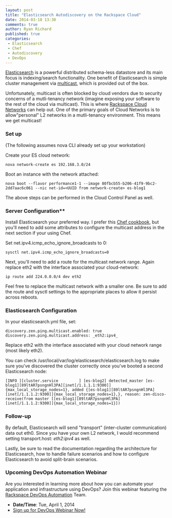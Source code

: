 ```yaml
---
layout: post
title: "Elasticsearch Autodiscovery on the Rackspace Cloud"
date: 2014-03-18 13:30
comments: true
author: Ryan Richard
published: true
categories:
 - Elasticsearch
 - Chef
 - Autodiscovery
 - DevOps
---
```



[Elasticsearch](http://www.elasticsearch.org/) is a powerful distributed schema-less datastore and its main focus is indexing/search functionality. One benefit of Elasticsearch is simple cluster management via [multicast](http://en.wikipedia.org/wiki/Multicast), which is provided out of the box.

Unfortunately, multicast is often blocked by cloud vendors due to security concerns of a mutli-tenancy network (imagine exposing your software to the rest of the cloud via multicast). This is where [Rackspace Cloud Networks](http://www.rackspace.com/knowledge_center/article/getting-started-with-cloud-networks) can help out. One of the primary goals of Cloud Networks is to allow"personal" L2 networks in a mutli-tenancy environment. This means we get multicast!

<!--more-->

### Set up

(The following assumes nova CLI already set up your workstation)

Create your ES cloud network:

```
nova network-create es 192.168.3.0/24
```

Boot an instance with the network attached:

```
nova boot --flavor performance1-1 --image 80fbcb55-b206-41f9-9bc2-2dd7aac6c061 --nic net-id=<UUID from network-create> es-blog1
```

The above steps can be performed in the Cloud Control Panel as well.

### Server Configuration**

Install Elasticsearch your preferred way. I prefer this [Chef cookbook](https://github.com/elasticsearch/cookbook-elasticsearch), but you'll need to add some attributes to configure the multicast address in the next section if your using Chef.

Set net.ipv4.icmp_echo_ignore_broadcasts to 0:

```
sysctl net.ipv4.icmp_echo_ignore_broadcasts=0
```

Next, you'll need to add a route for the multicast network range. Again replace eth2 with the interface associated your cloud-network:

```
ip route add 224.0.0.0/4 dev eth2
```

Feel free to replace the multicast network with a smaller one. Be sure to add the route and sysctl settings to the appropriate places to allow it persist across reboots.

### Elasticsearch Configuration

In your elasticsearch.yml file, set:

```
discovery.zen.ping.multicast.enabled: true discovery.zen.ping.multicast.address: _eth2:ipv4_
```

Replace eth2 with the interface associated with your cloud network range (most likely eth2).

You can check /usr/local/var/log/elasticsearch/elasticsearch.log to make sure you've discovered the cluster correctly once you've booted a second Elasticsearch node:

```
[INFO ][cluster.service         ] [es-blog2] detected_master [es-blog1][89ltAR7psngnHl3PA][inet[/1.1.1.1:9300]]{max_local_storage_nodes=1}, added {[es-blog1][89ltAR7psngnHl3PA][inet[/1.1.1.2:9300]]{max_local_storage_nodes=1},}, reason: zen-disco-receive(from master [[es-blog1][89ltAR7psngnHl3PA][inet[/1.1.1.2:9300]]{max_local_storage_nodes=1}])
```

### Follow-up

By default, Elasticsearch will send "transport" (inter-cluster communication) data out eth0. Since you have your own L2 network, I would recommend setting transport.host: _eth2:ipv4_ as well.

Lastly, be sure to read the documentation regarding the architecture for Elasticsearch, how to handle failure scenarios and how to configure Elasticsearch to avoid split-brain scenarios.

### Upcoming DevOps Automation Webinar

Are you interested in learning more about how you can automate your application and infrastructure using DevOps? Join this webinar featuring the[ Rackspace DevOps Automation](http://www.rackspace.com/devops/) Team.

* **Date/Time**: Tue, April 1, 2014
* [Sign up for DevOps Webinar Now!](https://cc.readytalk.com/r/y0s9wosu5lp4&eom)

